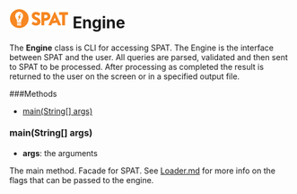 ![SPAT](spat.jpg) Engine
=====


The **Engine** class is CLI for accessing SPAT. The Engine is the interface between SPAT and the user. All queries
are parsed, validated and then sent to SPAT to be processed. After processing as completed the result is returned
to the user on the screen or in a specified output file.




###Methods
- [main(String[] args)](#-426660050) 


#### <a style="font-size:16px;" name="-426660050">main</a><span style="font-size:16px;">(String[] args)</span>
- <b>args</b>: 
        the arguments


The main method. Facade for SPAT. See [Loader.md](Loader.md) for more info on the flags that can be passed to
the
engine.



